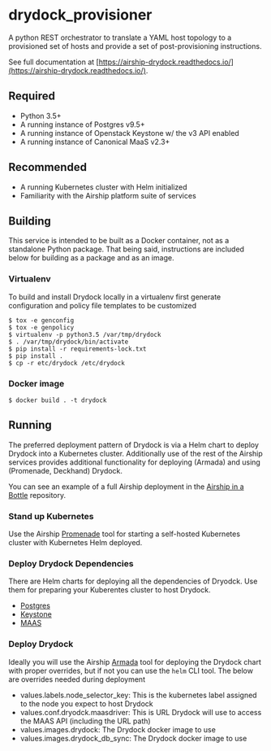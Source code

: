 # drydock_provisioner

A python REST orchestrator to translate a YAML host topology to a provisioned
set of hosts and provide a set of post-provisioning instructions.

See full documentation at [https://airship-drydock.readthedocs.io/](https://airship-drydock.readthedocs.io/).

## Required

* Python 3.5+
* A running instance of Postgres v9.5+
* A running instance of Openstack Keystone w/ the v3 API enabled
* A running instance of Canonical MaaS v2.3+

## Recommended

* A running Kubernetes cluster with Helm initialized
* Familiarity with the Airship platform suite of services

## Building

This service is intended to be built as a Docker container, not as a
standalone Python package. That being said, instructions are included below
for building as a package and as an image.

### Virtualenv

To build and install Drydock locally in a virtualenv first generate configuration
and policy file templates to be customized

    $ tox -e genconfig
    $ tox -e genpolicy
    $ virtualenv -p python3.5 /var/tmp/drydock
    $ . /var/tmp/drydock/bin/activate
    $ pip install -r requirements-lock.txt
    $ pip install .
    $ cp -r etc/drydock /etc/drydock

### Docker image

    $ docker build . -t drydock

## Running

The preferred deployment pattern of Drydock is via a Helm chart
to deploy Drydock into a Kubernetes cluster. Additionally use of
the rest of the Airship services provides additional functionality
for deploying (Armada) and using (Promenade, Deckhand) Drydock.

You can see an example of a full Airship deployment in the [Airship in a Bottle](https://github.com/openstack/airship-in-a-bottle) repository.

### Stand up Kubernetes

Use the Airship [Promenade](https://github.com/openstack/airship-promenade)
tool for starting a self-hosted Kubernetes cluster with Kubernetes
Helm deployed.

### Deploy Drydock Dependencies

There are Helm charts for deploying all the dependencies of Dryodck.
Use them for preparing your Kuberentes cluster to host Drydock.

* [Postgres](https://github.com/openstack/openstack-helm/tree/master/postgresql)
* [Keystone](https://github.com/openstack/openstack-helm/tree/master/keystone)
* [MAAS](https://github.com/openstack/airship-maas)

### Deploy Drydock

Ideally you will use the Airship [Armada](https://airship-armada.readthedocs.io)
tool for deploying the Drydock chart with proper overrides, but if not you can
use the `helm` CLI tool. The below are overrides needed during deployment

* values.labels.node_selector_key: This is the kubernetes label assigned to the node you expect to host Drydock
* values.conf.dryodck.maasdriver: This is URL Drydock will use to access the MAAS API (including the URL path)
* values.images.drydock: The Drydock docker image to use
* values.images.drydock_db_sync: The Drydock docker image to use
